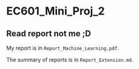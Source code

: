 # EC601_Mini_Proj_2

## Read report not me ;D

My report is in `Report_Machine_Learning.pdf`.

The summary of reports is in `Report_Extension.md`.
